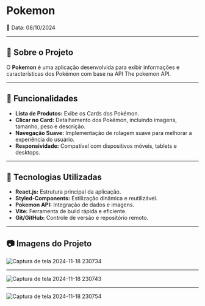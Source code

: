 
# **Pokemon**

📅 Data: 08/10/2024

---

## **📌 Sobre o Projeto**

O **Pokemon** é uma aplicação desenvolvida para exibir informações e características dos Pokémon com base na API The pokemon API.

---

## **🎨 Funcionalidades**

- **Lista de Produtos:** Exibe os Cards dos Pokémon.  
- **Clicar no Card:** Detalhamento dos Pokémon, incluindo imagens, tamanho, peso e descrição.  
- **Navegação Suave:** Implementação de rolagem suave para melhorar a experiência do usuário.  
- **Responsividade:** Compatível com dispositivos móveis, tablets e desktops.  

---

## **🚀 Tecnologias Utilizadas**

- **React.js:** Estrutura principal da aplicação.  
- **Styled-Components:** Estilização dinâmica e reutilizável.  
- **Pokemon API:** Integração de dados e imagens.  
- **Vite:** Ferramenta de build rápida e eficiente.  
- **Git/GitHub:** Controle de versão e repositório remoto.  

---

## **📷 Imagens do Projeto**

![Captura de tela 2024-11-18 230734](https://github.com/user-attachments/assets/8785f647-8ff4-4485-b858-ad9ed953d624)

---

![Captura de tela 2024-11-18 230743](https://github.com/user-attachments/assets/acc14777-5d5b-4354-8415-b1e835e2ffd8)

---

![Captura de tela 2024-11-18 230754](https://github.com/user-attachments/assets/8804c2fc-5842-430c-8843-bfadaf23c14d)

